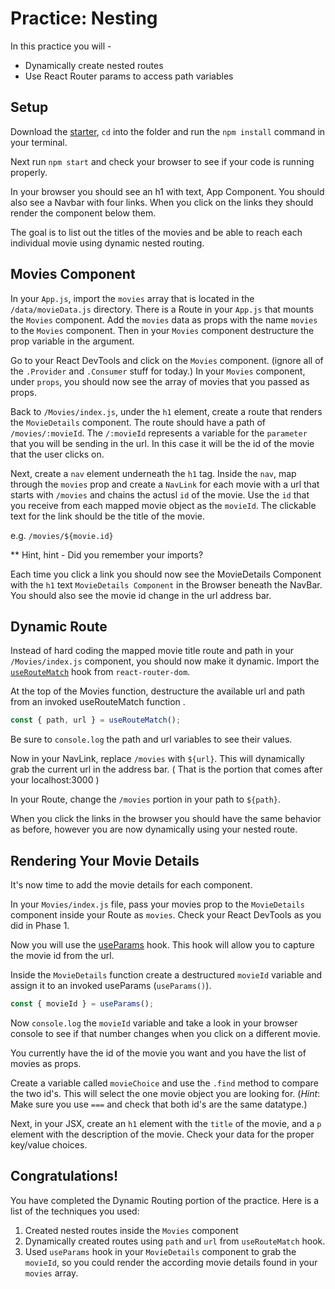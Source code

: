 # Practice: Nesting

In this practice you will -

- Dynamically create nested routes
- Use React Router params to access path variables

## Setup

Download the [starter][starter], `cd` into the folder and run the `npm install`
command in your terminal.

Next run `npm start` and check your browser to see if your code is running
properly.

In your browser you should see an h1 with text, App Component. You should also
see a Navbar with four links. When you click on the links they should render the
component below them.

The goal is to list out the titles of the movies and be able to reach each
individual movie using dynamic nested routing.

## Movies Component

In your `App.js`, import the `movies` array that is located in the
`/data/movieData.js` directory. There is a Route in your `App.js` that mounts
the `Movies` component. Add the `movies` data as props with the name `movies` to
the `Movies` component. Then in your `Movies` component destructure the prop
variable in the argument.

Go to your React DevTools and click on the `Movies` component. (ignore all of
the `.Provider` and `.Consumer` stuff for today.) In your `Movies` component,
under `props`, you should now see the array of movies that you passed as props.

Back to `/Movies/index.js`, under the `h1` element, create a route that renders
the `MovieDetails` component. The route should have a path of
`/movies/:movieId`. The `/:movieId` represents a variable for the `parameter`
that you will be sending in the url. In this case it will be the id of the movie
that the user clicks on.

Next, create a `nav` element underneath the `h1` tag. Inside the `nav`, map
through the `movies` prop and create a `NavLink` for each movie with a url that
starts with `/movies` and chains the actusl `id` of the movie. Use the `id` that
you receive from each mapped movie object as the `movieId`. The clickable text
for the link should be the title of the movie.

e.g. `/movies/${movie.id}`

\*\* Hint, hint - Did you remember your imports?

Each time you click a link you should now see the MovieDetails Component with
the `h1` text `MovieDetails Component` in the Browser beneath the NavBar. You
should also see the movie id change in the url address bar.

## Dynamic Route

Instead of hard coding the mapped movie title route and path in your
`/Movies/index.js` component, you should now make it dynamic. Import the
[`useRouteMatch`][use-route-match] hook from `react-router-dom`.

At the top of the Movies function, destructure the available url and path from
an invoked useRouteMatch function .

```js
const { path, url } = useRouteMatch();
```

Be sure to `console.log` the path and url variables to see their values.

Now in your NavLink, replace `/movies` with `${url}`. This will dynamically grab
the current url in the address bar. ( That is the portion that comes after your
localhost:3000 )

In your Route, change the `/movies` portion in your path to `${path}`.

When you click the links in the browser you should have the same behavior as
before, however you are now dynamically using your nested route.

## Rendering Your Movie Details

It's now time to add the movie details for each component.

In your `Movies/index.js` file, pass your movies prop to the `MovieDetails`
component inside your Route as `movies`. Check your React DevTools as you did in
Phase 1.

Now you will use the [useParams][use-params] hook. This hook will allow you to
capture the movie id from the url.

Inside the `MovieDetails` function create a destructured `movieId` variable and
assign it to an invoked useParams (`useParams()`). 

```js
const { movieId } = useParams();
```

Now `console.log` the `movieId` variable and take a look in your browser console
to see if that number changes when you click on a different movie.

You currently have the id of the movie you want and you have the list of movies
as props.

Create a variable called `movieChoice` and use the `.find` method to compare the
two id's. This will select the one movie object you are looking for. (_Hint_:
Make sure you use `===` and check that both id's are the same datatype.)

Next, in your JSX, create an `h1` element with the `title` of the movie, and a
`p` element with the description of the movie. Check your data for the proper
key/value choices.

## Congratulations!

You have completed the Dynamic Routing portion of the practice. Here is a list
of the techniques you used:

1. Created nested routes inside the `Movies` component
2. Dynamically created routes using `path` and `url` from `useRouteMatch` hook.
3. Used `useParams` hook in your `MovieDetails` component to grab the `movieId`,
   so you could render the according movie details found in your `movies` array.

[starter]: ./starter 
[use-params]: https://reactrouter.com/web/api/Hooks/useparams 
[use-route-match]: https://reactrouter.com/web/api/Hooks/useroutematch
